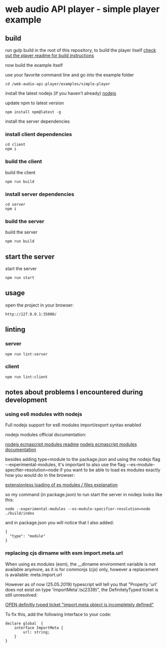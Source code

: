 # web audio API player - simple player example

## build

run gulp build in the root of this repository, to build the player itself [check out the player readme for build instructions](../../README.md)    

now build the example itself  

use your favorite command line and go into the example folder  

```
cd /web-audio-api-player/examples/simple-player
```

install the latest nodejs (if you haven't already) [nodejs](https://nodejs.org)  

update npm to latest version  

`npm install npm@latest -g`

install the server dependencies  

### install client dependencies

```
cd client
npm i
```

### build the client

build the client  

`npm run build`

### install server dependencies

```
cd server
npm i
```

### build the server

build the server  

`npm run build`

## start the server

start the server

`npm run start`

## usage

open the project in your browser:  

`http://127.0.0.1:35000/`

## linting

### server

```
npm run lint:server
```

### client

```
npm run lint:client
```

## notes about problems I encountered during development

### using es6 modules with nodejs

Full nodejs support for es6 modules import/export syntax enabled

nodejs modules official documentation:

[nodejs ecmascript modules readme](https://github.com/nodejs/ecmascript-modules/blob/master/doc/api/esm.md)
[nodejs ecmascript modules documentation](https://nodejs.org/api/esm.html#esm_code_package_json_code_code_type_code_field)

besides adding type=module to the package.json and using the nodejs flag --experimental-modules, it's important to also use the flag --es-module-specifier-resolution=node if you want to be able to load es modules exactly how you would do in the browser:

[extensionless loading of es modules / files explanation](https://medium.com/@nodejs/announcing-a-new-experimental-modules-1be8d2d6c2ff)

so my command (in package.json) to run start the server in nodejs looks like this:

`node --experimental-modules --es-module-specifier-resolution=node ./build/index`

and in package.json you will notice that I also added:

```
{
  "type": "module"
}
```

### replacing cjs dirname with esm import.meta.url

When using es modules (esm), the __dirname environment variable is not available anymore, as it is for commonjs (cjs) only, however a replacement is available: meta.import.url

However as of now (25.05.2019) typescript will tell you that "Property 'url' does not exist on type 'ImportMeta'.ts(2339)", the DefinitelyTyped ticket is still unresolved:

[OPEN definitly typed ticket "import.meta object is incompletely defined"](https://github.com/DefinitelyTyped/DefinitelyTyped/issues/35222)

To fix this, add the following Interface to your code:

```
declare global  {
    interface ImportMeta {
        url: string;
    }
}
```